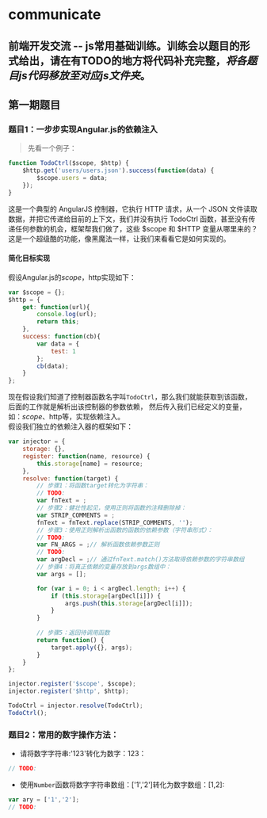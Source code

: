 # communicate

前端开发交流 -- js常用基础训练。训练会以题目的形式给出，请在有TODO的地方将代码补充完整，*将各题目js代码移放至对应js文件夹*。
-------

## 第一期题目

### 题目1：一步步实现Angular.js的依赖注入
> 先看一个例子：
```javascript
function TodoCtrl($scope, $http) {
    $http.get('users/users.json').success(function(data) {
        $scope.users = data;
    });
}
```
这是一个典型的 AngularJS 控制器，它执行 HTTP 请求，从一个 JSON 文件读取数据，并把它传递给目前的上下文，我们并没有执行 TodoCtrl 函数，甚至没有传递任何参数的机会，框架帮我们做了，这些 $scope 和 $HTTP 变量从哪里来的？这是一个超级酷的功能，像黑魔法一样，让我们来看看它是如何实现的。

#### 简化目标实现
假设Angular.js的$scope，$http实现如下：
```javascript
var $scope = {};
$http = {
    get: function(url){
        console.log(url);
        return this;
    },
    success: function(cb){
        var data = {
            test: 1
        };
        cb(data);
    }
};
```
现在假设我们知道了控制器函数名字叫`TodoCtrl`，那么我们就能获取到该函数，后面的工作就是解析出该控制器的参数依赖，
然后传入我们已经定义的变量，如：$scope、$http等，实现依赖注入。  
假设我们独立的依赖注入器的框架如下：
```javascript
var injector = {
    storage: {},
    register: function(name, resource) {
        this.storage[name] = resource;
    },
    resolve: function(target) {
        // 步骤1：将函数target转化为字符串：
        // TODO:
        var fnText = ;
        // 步骤2：健壮性起见，使用正则将函数的注释删除掉：
        var STRIP_COMMENTS = ;
        fnText = fnText.replace(STRIP_COMMENTS, '');
        // 步骤3：使用正则解析出函数的函数的依赖参数（字符串形式）：
        // TODO:
        var FN_ARGS = ;// 解析函数依赖参数正则
        // TODO:
        var argDecl = ;// 通过fnText.match()方法取得依赖参数的字符串数组
        // 步骤4：将真正依赖的变量存放到args数组中：
        var args = [];

        for (var i = 0; i < argDecl.length; i++) {
            if (this.storage[argDecl[i]]) {
                args.push(this.storage[argDecl[i]]);
            }
        }
        
        // 步骤5：返回待调用函数
        return function() {
            target.apply({}, args);
        }
    }
};

injector.register('$scope', $scope);
injector.register('$http', $http); 

TodoCtrl = injector.resolve(TodoCtrl);
TodoCtrl();
```
### 题目2：常用的数字操作方法：
- 请将数字字符串:'123'转化为数字：123：
```javascript
// TODO:
```
- 使用`Number`函数将数字字符串数组：['1','2']转化为数字数组：[1,2]:
```javascript
var ary = ['1','2'];
// TODO:
```

